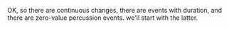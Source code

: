 OK, so there are continuous changes, there are events with duration, and there are zero-value percussion events. we'll start with the latter.

